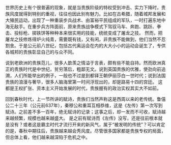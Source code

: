 

世界历史上有个很普遍的现象，就是当贵族阶级的特权受到冲击、实力下降时，贵族风度就得到特别的重视，往往也因此别有魅力。比如在古希腊，随着城邦发展和大殖民运动，出现了一种重装步兵战术、由富裕平民组成的军队，一时打遍东地中海无敌手。在重步兵方阵面前，原来贵族战争模式下驾驭马车、奔跑、跳跃、拳击、投标枪、掷铁饼等种种本来很实用的技能，统统变成了屠龙之技。 然而，把屠龙之技修炼得炉火纯青，需要既有钱，又有闲，非贵族不能做到，他们当然不忍割舍。于是公元前八世纪，包括古代奥运会在内的大大小小的运动会诞生了，专供各城邦的贵族彰显自己的与众不同。

说到老欧洲的贵族范儿，很多人歆羡之情溢于言表，颇有些不能自持。然而欧洲真正的贵族时代是中世纪，贫穷落后，粗鄙无文。说到英国贵族的优雅，使劲向前追溯，人们所能举出的例子，一般也不过是到都铎王朝伊丽莎白一世时代；说到法国贵族的浪漫与奢华，很多人脑海里第一时间浮现出的，却是路易十四的宫廷。 这都是王权扩张、资本主义开始发展的时代，贵族握有的政治实权其实大不如前。

回到春秋时代，上一节所讲的赋诗，贵族们当然声称这是西周以来的老传统。鲁僖公二十三年（公元前637年），秦穆公和重耳互相恭维，这是《左传》第一次写到赋诗。之前差不多一百年，绝无赋诗的记录；这事之后，却一发而不可收，赋诗越来越频繁，规模也越来越盛大。 是之前有赋诗而《左传》没写，还是往前根本就是没有？或者这是霸主时代才流行开来的新风气，属于“被发明的传统”？可以肯定的是，春秋中期往后，贵族越来越会秀风度。尽管很多国家都是贵族专权的局面，但总体上看，他们越来越深陷于危机之中。

